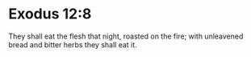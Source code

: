 # Exodus 12:8

They shall eat the flesh that night, roasted on the fire; with unleavened bread and bitter herbs they shall eat it.

